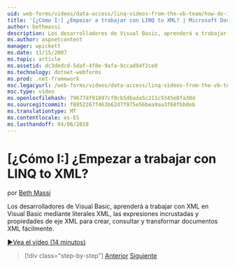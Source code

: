 ```yaml
---
uid: web-forms/videos/data-access/linq-videos-from-the-vb-team/how-do-i-get-started-with-linq-to-xml
title: '[¿Cómo I:] ¿Empezar a trabajar con LINQ to XML? | Microsoft Docs'
author: bethmassi
description: Los desarrolladores de Visual Basic, aprenderá a trabajar con XML en Visual Basic mediante literales XML, las expresiones incrustadas y propiedades de eje XML para crear, consultar y...
ms.author: aspnetcontent
manager: wpickett
ms.date: 11/15/2007
ms.topic: article
ms.assetid: dc3dedcd-5daf-4f0e-9afa-9ccad94f2ce0
ms.technology: dotnet-webforms
ms.prod: .net-framework
msc.legacyurl: /web-forms/videos/data-access/linq-videos-from-the-vb-team/how-do-i-get-started-with-linq-to-xml
msc.type: video
ms.openlocfilehash: 79677df91897cf0cb5d6ada5c211c9345e8fa30d
ms.sourcegitcommit: f8852267f463b62d7f975e56bea9aa3f68fbbdeb
ms.translationtype: MT
ms.contentlocale: es-ES
ms.lasthandoff: 04/06/2018
---
```

<a name="how-do-i-get-started-with-linq-to-xml"></a>[¿Cómo I:] ¿Empezar a trabajar con LINQ to XML?
====================
por [Beth Massi](https://github.com/bethmassi)

Los desarrolladores de Visual Basic, aprenderá a trabajar con XML en Visual Basic mediante literales XML, las expresiones incrustadas y propiedades de eje XML para crear, consultar y transformar documentos XML fácilmente.

[&#9654;Vea el vídeo (14 minutos)](https://channel9.msdn.com/Blogs/ASP-NET-Site-Videos/how-do-i-get-started-with-linq-to-xml)

> [!div class="step-by-step"]
> [Anterior](how-do-i-upgrade-visual-basic-projects-to-enable-linq.md)
> [Siguiente](how-do-i-enable-xml-intellisense-and-use-xml-namespaces.md)
